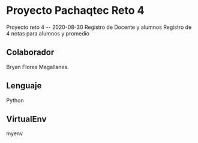 # Proyecto Pachaqtec Reto 4

Proyecto reto 4 -- 2020-08-30
Registro de Docente y alumnos
Registro de 4 notas para alumnos y promedio

## Colaborador

Bryan Flores Magallanes.

## Lenguaje

Python

## VirtualEnv
myenv
